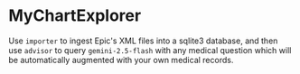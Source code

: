 # MyChartExplorer

Use `importer` to ingest Epic's XML files into a sqlite3 database, and then use `advisor` to query `gemini-2.5-flash` with any medical question which will be automatically augmented with your own medical records.